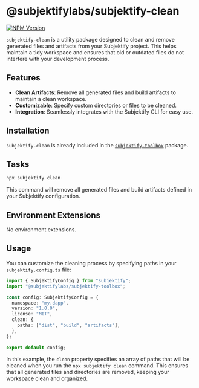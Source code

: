 # @subjektifylabs/subjektify-clean

[![NPM Version](http://img.shields.io/npm/v/@subjektifylabs/subjektify-clean.svg?style=flat)](https://www.npmjs.org/package/@subjektifylabs/subjektify-clean)

`subjektify-clean` is a utility package designed to clean and remove generated files and artifacts from your Subjektify project. This helps maintain a tidy workspace and ensures that old or outdated files do not interfere with your development process.

## Features

- **Clean Artifacts**: Remove all generated files and build artifacts to maintain a clean workspace.
- **Customizable**: Specify custom directories or files to be cleaned.
- **Integration**: Seamlessly integrates with the Subjektify CLI for easy use.

## Installation

`subjektify-clean` is already included in the [`subjektify-toolbox`](https://www.npmjs.com/package/@subjektifylabs/subjektify-toolbox) package.

## Tasks

```bash
npx subjektify clean
```

This command will remove all generated files and build artifacts defined in your Subjektify configuration.

## Environment Extensions

No environment extensions.

## Usage

You can customize the cleaning process by specifying paths in your `subjektify.config.ts` file:

```ts title="subjektify.config.ts"
import { SubjektifyConfig } from "subjektify";
import "@subjektifylabs/subjektify-toolbox";

const config: SubjektifyConfig = {
  namespace: "my.dapp",
  version: "1.0.0",
  license: "MIT",
  clean: {
    paths: ["dist", "build", "artifacts"],
  },
};

export default config;
```

In this example, the `clean` property specifies an array of paths that will be cleaned when you run the `npx subjektify clean` command. This ensures that all generated files and directories are removed, keeping your workspace clean and organized.
